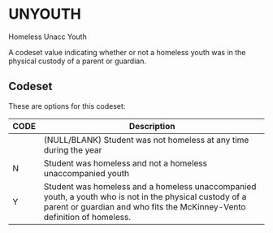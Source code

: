
# UNYOUTH

Homeless Unacc Youth

A codeset value indicating whether or not a homeless youth was in the physical custody of a parent or guardian.

## Codeset

These are options for this codeset:

| CODE   | Description                                                                                                                                                                         |
|--------|-------------------------------------------------------------------------------------------------------------------------------------------------------------------------------------|
|        | (NULL/BLANK) Student was not homeless at any time during the year                                                                                                                   |
| N      | Student was homeless and not a homeless unaccompanied youth                                                                                                                         |
| Y      | Student was homeless and a homeless unaccompanied youth, a youth who is not in the physical custody of a parent or guardian and who fits the McKinney-Vento definition of homeless. |

    